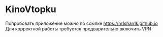 # KinoVtopku
Попробовать приложение можно по ссылке https://m1shan1k.github.io
Для корректной работы требуется предварительно включить VPN
